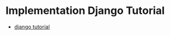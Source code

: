 # Implementation Django Tutorial

- [django tutorial](https://docs.djangoproject.com/en/2.2/intro/overview/)